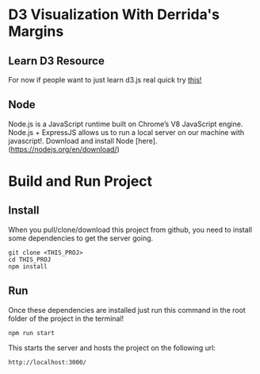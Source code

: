 # D3 Visualization With Derrida's Margins

## Learn D3 Resource
For now if people want to just learn d3.js real quick try [this!](https://medium.freecodecamp.org/learn-d3-js-in-5-minutes-c5ec29fb0725)


## Node 
Node.js is a JavaScript runtime built on Chrome’s V8 JavaScript engine. Node.js + ExpressJS allows us to run a local server on our machine with javascript!. Download and install Node [here].(https://nodejs.org/en/download/)

# Build and Run Project
## Install
When you pull/clone/download this project from github, you need to install some dependencies to get the server going.
```
git clone <THIS_PROJ>
cd THIS_PROJ
npm install
```

## Run
Once these dependencies are installed just run this command in the root folder of the project in the terminal!
```
npm run start
```

This starts the server and hosts the project on the following url:

```
http://localhost:3000/
```
